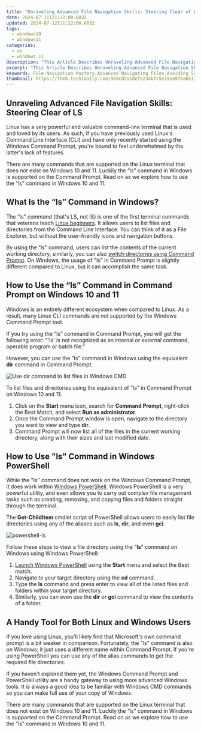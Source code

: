 ```yaml
---
title: "Unraveling Advanced File Navigation Skills: Steering Clear of LS"
date: 2024-07-11T21:22:00.603Z
updated: 2024-07-12T21:22:00.603Z
tags:
  - windows10
  - windows11
categories:
  - os
  - windows 11
description: "This Article Describes Unraveling Advanced File Navigation Skills: Steering Clear of LS"
excerpt: "This Article Describes Unraveling Advanced File Navigation Skills: Steering Clear of LS"
keywords: File Navigation Mastery,Advanced Navigating Files,Avoiding System Errors (LS),Leveraging LS Insight,Efficient File Management,Skilled File Steering,Overcoming LS Hurdles
thumbnail: https://thmb.techidaily.com/9b8cd7a1defe234b7c5e19ea975a65111eb68a7f947172e793fdb9bfe98621fe.jpg
---
```


## Unraveling Advanced File Navigation Skills: Steering Clear of LS

 Linux has a very powerful and valuable command-line terminal that is used and loved by its users. As such, if you have previously used Linux's Command Line Interface (CLI) and have only recently started using the Windows Command Prompt, you're bound to feel underwhelmed by the latter's lack of features.

 There are many commands that are supported on the Linux terminal that does not exist on Windows 10 and 11\. Luckily the “ls” command in Windows is supported on the Command Prompt. Read on as we explore how to use the "ls" command in Windows 10 and 11\.

## What Is the “ls” Command in Windows?

 The “ls” command (that's LS, not IS) is one of the first terminal commands that veterans teach [Linux beginners](https://www.makeuseof.com/tag/linux-beginners-guide/). It allows users to list files and directories from the Command Line Interface. You can think of it as a File Explorer, but without the user-friendly icons and navigation buttons.

 By using the “ls” command, users can list the contents of the current working directory, similarly, you can also [switch directories using Command Prompt](http://www.makeuseof.com/how-to-change-directory-in-cmd/). On Windows, the usage of "ls" in Command Prompt is slightly different compared to Linux, but it can accomplish the same task.

## How to Use the “ls” Command in Command Prompt on Windows 10 and 11

 Windows is an entirely different ecosystem when compared to Linux. As a result, many Linux CLI commands are not supported by the Windows Command Prompt tool.

 If you try using the “ls” command in Command Prompt, you will get the following error: "'ls' is not recognized as an internal or external command, operable program or batch file."

 However, you can use the “ls” command in Windows using the equivalent **dir** command in Command Prompt.

![Use dir command to list files in Windows CMD](https://static1.makeuseofimages.com/wordpress/wp-content/uploads/2021/08/dir-command-cmd.jpg)

 To list files and directories using the equivalent of "ls" in Command Prompt on Windows 10 and 11:

1. Click on the **Start** menu icon, search for **Command Prompt**, right-click the Best Match, and select **Run as administrator**.
2. Once the Command Prompt window is open, navigate to the directory you want to view and type **dir**.
3. Command Prompt will now list all of the files in the current working directory, along with their sizes and last modified date.

## How to Use "ls" Command in Windows PowerShell

 While the "ls" command does not work on the Windows Command Prompt, it does work within [Windows PowerShell](https://www.makeuseof.com/what-is-windows-powershell/). Windows PowerShell is a very powerful utility, and even allows you to carry out complex file management tasks such as creating, removing, and copying files and folders straight through the terminal.

 The **Get-ChildItem** cmdlet script of PowerShell allows users to easily list file directories using any of the aliases such as **ls**, **dir**, and even **gci**.

![powershell-ls](https://static1.makeuseofimages.com/wordpress/wp-content/uploads/2022/06/powershell-ls-1.jpg)

 Follow these steps to view a file directory using the "**ls**" command on Windows using Windows PowerShell:

1. [Launch Windows PowerShell](https://www.makeuseof.com/windows-open-command-prompt-powershell/) using the **Start** menu and select the Best match.
2. Navigate to your target directory using the **cd** command.
3. Type the **ls** command and press enter to view all of the listed files and folders within your target directory.
4. Similarly, you can even use the **dir** or **gci** command to view the contents of a folder.

## A Handy Tool for Both Linux and Windows Users

 If you love using Linux, you'll likely find that Microsoft's own command prompt is a bit weaker in comparison. Fortunately, the "ls" command is also on Windows; it just uses a different name within Command Prompt. If you're using PowerShell you can use any of the alias commands to get the required file directories.

 If you haven't explored them yet, the Windows Command Prompt and PowerShell utility are a handy gateway to using more advanced Windows tools. It is always a good idea to be familiar with Windows CMD commands so you can make full use of your copy of Windows.

 There are many commands that are supported on the Linux terminal that does not exist on Windows 10 and 11\. Luckily the “ls” command in Windows is supported on the Command Prompt. Read on as we explore how to use the "ls" command in Windows 10 and 11\.



<ins class="adsbygoogle"
      style="display:block"
      data-ad-client="ca-pub-7571918770474297"
      data-ad-slot="8358498916"
      data-ad-format="auto"
      data-full-width-responsive="true"></ins>

